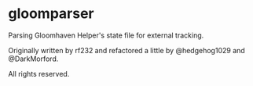 # gloomparser

Parsing Gloomhaven Helper's state file for external tracking.

Originally written by rf232 and refactored a little by @hedgehog1029 and @DarkMorford.

All rights reserved.
